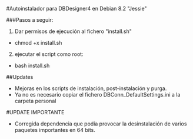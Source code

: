 #Autoinstalador para DBDesigner4 en Debian 8.2 "Jessie"

###Pasos a seguir:

1. Dar permisos de ejecución al fichero "install.sh"
 * chmod +x install.sh
2. ejecutar el script como root:
 * bash install.sh

##Updates

 * Mejoras en los scripts de instalación, post-instalación y purga.
 * Ya no es necesario copiar el fichero DBConn_DefaultSettings.ini a la carpeta personal
 
#UPDATE IMPORTANTE

* Corregida dependencia que podía provocar la desinstalación de varios paquetes importantes en 64 bits.
